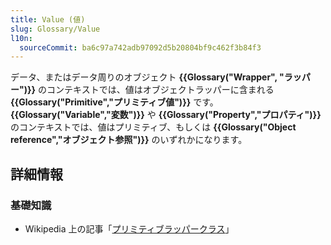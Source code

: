 ```yaml
---
title: Value (値)
slug: Glossary/Value
l10n:
  sourceCommit: ba6c97a742adb97092d5b20804bf9c462f3b84f3
---
```

データ、またはデータ周りのオブジェクト **{{Glossary("Wrapper", "ラッパー")}}** のコンテキストでは、値はオブジェクトラッパーに含まれる **{{Glossary("Primitive","プリミティブ値")}}** です。 **{{Glossary("Variable","変数")}}** や **{{Glossary("Property","プロパティ")}}** のコンテキストでは、値はプリミティブ、もしくは **{{Glossary("Object reference","オブジェクト参照")}}** のいずれかになります。

## 詳細情報

### 基礎知識

- Wikipedia 上の記事「[プリミティブラッパークラス](https://ja.wikipedia.org/wiki/プリミティブラッパークラス)」
